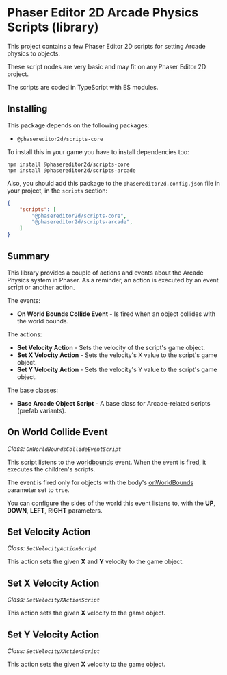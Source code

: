 # Phaser Editor 2D Arcade Physics Scripts (library)

This project contains a few Phaser Editor 2D scripts for setting Arcade physics to objects.

These script nodes are very basic and may fit on any Phaser Editor 2D project.

The scripts are coded in TypeScript with ES modules.

## Installing

This package depends on the following packages:

- `@phasereditor2d/scripts-core`

To install this in your game you have to install dependencies too:

```
npm install @phasereditor2d/scripts-core
npm install @phasereditor2d/scripts-arcade
```

Also, you should add this package to the `phasereditor2d.config.json` file in your project, in the `scripts` section:

```json
{
    "scripts": [
        "@phasereditor2d/scripts-core",
        "@phasereditor2d/scripts-arcade",
    ]
}
```

## Summary

This library provides a couple of actions and events about the Arcade Physics system in Phaser. As a reminder, an action is executed by an event script or another action.

The events:

* **On World Bounds Collide Event** - Is fired when an object collides with the world bounds.

The actions:

* **Set Velocity Action** - Sets the velocity of the script's game object.
* **Set X Velocity Action** - Sets the velocity's X value to the script's game object.
* **Set Y Velocity Action** - Sets the velocity's Y value to the script's game object.

The base classes:

* **Base Arcade Object Script** - A base class for Arcade-related scripts (prefab variants).

## On World Collide Event

*Class: `OnWorldBoundsCollideEventScript`*

This script listens to the [worldbounds](https://newdocs.phaser.io/docs/3.70.0/focus/Phaser.Physics.Arcade.Events.WORLD_BOUNDS) event. When the event is fired, it executes the children's scripts.

The event is fired only for objects with the body's [onWorldBounds](https://newdocs.phaser.io/docs/3.70.0/focus/Phaser.Physics.Arcade.Body-onWorldBounds) parameter set to `true`.

You can configure the sides of the world this event listens to, with the **UP**, **DOWN**, **LEFT**, **RIGHT** parameters.

## Set Velocity Action

*Class: `SetVelocityActionScript`*

This action sets the given **X** and **Y** velocity to the game object.

## Set X Velocity Action

*Class: `SetVelocityXActionScript`*

This action sets the given **X** velocity to the game object.

## Set Y Velocity Action

*Class: `SetVelocityXActionScript`*

This action sets the given **X** velocity to the game object.